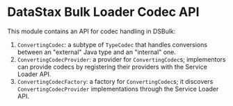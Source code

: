 # DataStax Bulk Loader Codec API

This module contains an API for codec handling in DSBulk:

1. `ConvertingCodec`: a subtype of `TypeCodec` that handles conversions between an "external" Java 
   type and an "internal" one.
3. `ConvertingCodecProvider`: a provider for `ConvertingCodec`s; implementors can
   provide codecs by registering their providers with the Service Loader API.
2. `ConvertingCodecFactory`: a factory for `ConvertingCodec`s; it discovers 
   `ConvertingCodecProvider` implementations through the Service Loader API.
